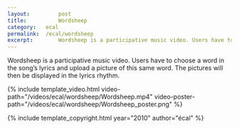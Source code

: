 ```yaml
---
layout: 		post
title: 			Wordsheep
category: 	ecal
permalink: 	/ecal/wordsheep
excerpt:		Wordsheep is a participative music video. Users have to choose a word in the song’s lyrics and upload a picture of this same word. The pictures will then be displayed in the lyrics rhythm.
---
```


Wordsheep is a participative music video. Users have to choose a word in the song’s lyrics and upload a picture of this same word. The pictures will then be displayed in the lyrics rhythm.

{% include template_video.html video-path="/videos/ecal/wordsheep/Wordsheep.mp4" video-poster-path="/videos/ecal/wordsheep/Wordsheep_poster.png" %}

{% include template_copyright.html year="2010" author="écal" %}